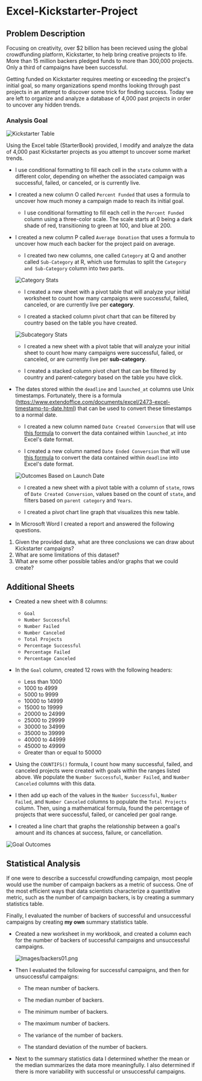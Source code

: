 # Excel-Kickstarter-Project

## Problem Description

Focusing on creativity, over $2 billion has been recieved using the global crowdfunding platform, Kickstarter, to help bring creative projects to life. More than 15 million backers pledged funds to more than 300,000 projects. Only a third of campaigns have been successful.

Getting funded on Kickstarter requires meeting or exceeding the project's initial goal, so many organizations spend months looking through past projects in an attempt to discover some trick for finding success. Today we are left to organize and analyze a database of 4,000 past projects in order to uncover any hidden trends.

### Analysis Goal

![Kickstarter Table](Images/fullTable.png)

Using the Excel table (StarterBook) provided, I modify and analyze the data of 4,000 past Kickstarter projects as you attempt to uncover some market trends.

- I use conditional formatting to fill each cell in the `state` column with a different color, depending on whether the associated campaign was successful, failed, or canceled, or is currently live.

- I created a new column O called `Percent Funded` that uses a formula to uncover how much money a campaign made to reach its initial goal.

  - I use conditional formatting to fill each cell in the `Percent Funded` column using a three-color scale. The scale starts at 0 being a dark shade of red, transitioning to green at 100, and blue at 200.

- I created a new column P called `Average Donation` that uses a formula to uncover how much each backer for the project paid on average.

  - I created two new columns, one called `Category` at Q and another called `Sub-Category` at R, which use formulas to split the `Category and Sub-Category` column into two parts.

  ![Category Stats](Images/CategoryStats.png)

  - I created a new sheet with a pivot table that will analyze your initial worksheet to count how many campaigns were successful, failed, canceled, or are currently live per **category**.

  - I created a stacked column pivot chart that can be filtered by country based on the table you have created.

  ![Subcategory Stats](Images/subcategoryStats.png)

  - I created a new sheet with a pivot table that will analyze your initial sheet to count how many campaigns were successful, failed, or canceled, or are currently live per **sub-category**.

  - I created a stacked column pivot chart that can be filtered by country and parent-category based on the table you have click.

- The dates stored within the `deadline` and `launched_at` columns use Unix timestamps. Fortunately, there is a formula (https://www.extendoffice.com/documents/excel/2473-excel-timestamp-to-date.html) that can be used to convert these timestamps to a normal date.

  - I created a new column named `Date Created Conversion` that will use [this formula](https://www.extendoffice.com/documents/excel/2473-excel-timestamp-to-date.html) to convert the data contained within `launched_at` into Excel's date format.

  - I created a new column named `Date Ended Conversion` that will use [this formula](https://www.extendoffice.com/documents/excel/2473-excel-timestamp-to-date.html) to convert the data contained within `deadline` into Excel's date format.

  ![Outcomes Based on Launch Date](Images/LaunchDateOutcomes.png)

  - I created a new sheet with a pivot table with a column of `state`, rows of `Date Created Conversion`, values based on the count of `state`, and filters based on `parent category` and `Years`.

  - I created a pivot chart line graph that visualizes this new table.

- In Microsoft Word I created a report and answered the following questions.

1. Given the provided data, what are three conclusions we can draw about Kickstarter campaigns?
2. What are some limitations of this dataset?
3. What are some other possible tables and/or graphs that we could create?

## Additional Sheets

- Created a new sheet with 8 columns:

  - `Goal`
  - `Number Successful`
  - `Number Failed`
  - `Number Canceled`
  - `Total Projects`
  - `Percentage Successful`
  - `Percentage Failed`
  - `Percentage Canceled`

- In the `Goal` column, created 12 rows with the following headers:

  - Less than 1000
  - 1000 to 4999
  - 5000 to 9999
  - 10000 to 14999
  - 15000 to 19999
  - 20000 to 24999
  - 25000 to 29999
  - 30000 to 34999
  - 35000 to 39999
  - 40000 to 44999
  - 45000 to 49999
  - Greater than or equal to 50000

- Using the `COUNTIFS()` formula, I count how many successful, failed, and canceled projects were created with goals within the ranges listed above. We populate the `Number Successful`, `Number Failed`, and `Number Canceled` columns with this data.

- I then add up each of the values in the `Number Successful`, `Number Failed`, and `Number Canceled` columns to populate the `Total Projects` column. Then, using a mathematical formula, found the percentage of projects that were successful, failed, or canceled per goal range.

- I created a line chart that graphs the relationship between a goal's amount and its chances at success, failure, or cancellation.

![Goal Outcomes](Images/goalOutcomes.png)

## Statistical Analysis

If one were to describe a successful crowdfunding campaign, most people would use the number of campaign backers as a metric of success. One of the most efficient ways that data scientists characterize a quantitative metric, such as the number of campaign backers, is by creating a summary statistics table.

Finally, I evaluated the number of backers of successful and unsuccessful campaigns by creating **my own** summary statistics table.

- Created a new worksheet in my workbook, and created a column each for the number of backers of successful campaigns and unsuccessful campaigns.

  ![Images/backers01.png](Images/backers.png)

- Then I evaluated the following for successful campaigns, and then for unsuccessful campaigns:

  - The mean number of backers.

  - The median number of backers.

  - The minimum number of backers.

  - The maximum number of backers.

  - The variance of the number of backers.

  - The standard deviation of the number of backers.

- Next to the summary statistics data I determined whether the mean or the median summarizes the data more meaningfully. I also
  determined if there is more variability with successful or unsuccessful campaigns.
